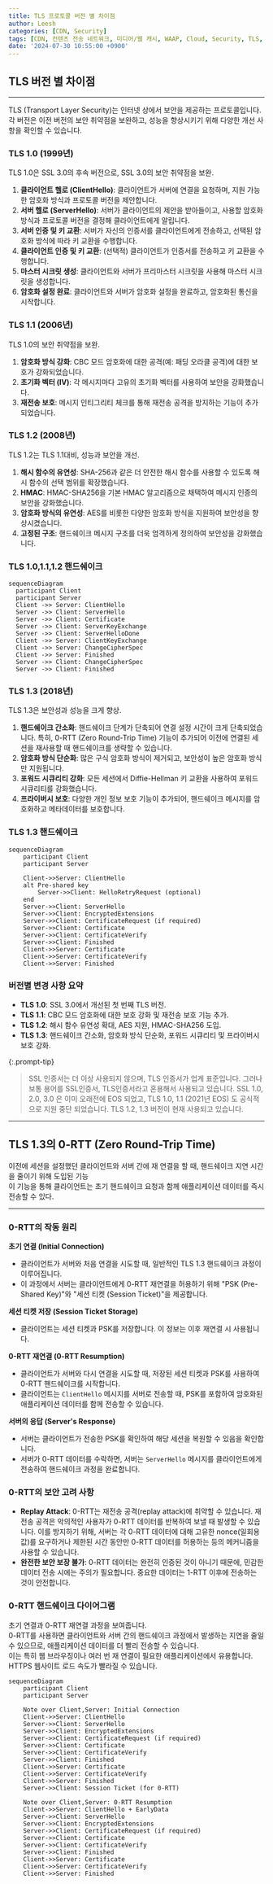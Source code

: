 ```yaml
---
title: TLS 프로토콜 버전 별 차이점
author: Leesh
categories: [CDN, Security]
tags: [CDN, 컨텐츠 전송 네트워크, 미디어/웹 캐시, WAAP, Cloud, Security, TLS, SSL]
date: '2024-07-30 10:55:00 +0900'
---
```


## TLS 버전 별 차이점

---
TLS (Transport Layer Security)는 인터넷 상에서 보안을 제공하는 프로토콜입니다.<br>
각 버전은 이전 버전의 보안 취약점을 보완하고, 성능을 향상시키기 위해 다양한 개선 사항을 확인할 수 있습니다.<br>


### TLS 1.0 (1999년)
TLS 1.0은 SSL 3.0의 후속 버전으로, SSL 3.0의 보안 취약점을 보완.

1. **클라이언트 헬로 (ClientHello)**: 클라이언트가 서버에 연결을 요청하며, 지원 가능한 암호화 방식과 프로토콜 버전을 제안합니다.
2. **서버 헬로 (ServerHello)**: 서버가 클라이언트의 제안을 받아들이고, 사용할 암호화 방식과 프로토콜 버전을 결정해 클라이언트에게 알립니다.
3. **서버 인증 및 키 교환**: 서버가 자신의 인증서를 클라이언트에게 전송하고, 선택된 암호화 방식에 따라 키 교환을 수행합니다.
4. **클라이언트 인증 및 키 교환**: (선택적) 클라이언트가 인증서를 전송하고 키 교환을 수행합니다.
5. **마스터 시크릿 생성**: 클라이언트와 서버가 프리마스터 시크릿을 사용해 마스터 시크릿을 생성합니다.
6. **암호화 설정 완료**: 클라이언트와 서버가 암호화 설정을 완료하고, 암호화된 통신을 시작합니다.

### TLS 1.1 (2006년)
TLS 1.0의 보안 취약점을 보완.

1. **암호화 방식 강화**: CBC 모드 암호화에 대한 공격(예: 패딩 오라클 공격)에 대한 보호가 강화되었습니다.
2. **초기화 벡터 (IV)**: 각 메시지마다 고유의 초기화 벡터를 사용하여 보안을 강화했습니다.
3. **재전송 보호**: 메시지 인티그리티 체크를 통해 재전송 공격을 방지하는 기능이 추가되었습니다.

### TLS 1.2 (2008년)
TLS 1.2는 TLS 1.1대비, 성능과 보안을 개선.

1. **해시 함수의 유연성**: SHA-256과 같은 더 안전한 해시 함수를 사용할 수 있도록 해시 함수의 선택 범위를 확장했습니다.
2. **HMAC**: HMAC-SHA256을 기본 HMAC 알고리즘으로 채택하여 메시지 인증의 보안을 강화했습니다.
3. **암호화 방식의 유연성**: AES를 비롯한 다양한 암호화 방식을 지원하여 보안성을 향상시켰습니다.
4. **고정된 구조**: 핸드쉐이크 메시지 구조를 더욱 엄격하게 정의하여 보안성을 강화했습니다.

### TLS 1.0,1.1,1.2 핸드쉐이크


```mermaid
sequenceDiagram
  participant Client
  participant Server
  Client ->> Server: ClientHello
  Server ->> Client: ServerHello
  Server ->> Client: Certificate
  Server ->> Client: ServerKeyExchange
  Server ->> Client: ServerHelloDone
  Client ->> Server: ClientKeyExchange
  Client ->> Server: ChangeCipherSpec
  Client ->> Server: Finished
  Server ->> Client: ChangeCipherSpec
  Server ->> Client: Finished
```

### TLS 1.3 (2018년)
TLS 1.3은 보안성과 성능을 크게 향상.

1. **핸드쉐이크 간소화**: 핸드쉐이크 단계가 단축되어 연결 설정 시간이 크게 단축되었습니다. 특히, 0-RTT (Zero Round-Trip Time) 기능이 추가되어 이전에 연결된 세션을 재사용할 때 핸드쉐이크를 생략할 수 있습니다.
2. **암호화 방식 단순화**: 많은 구식 암호화 방식이 제거되고, 보안성이 높은 암호화 방식만 지원됩니다.
3. **포워드 시큐리티 강화**: 모든 세션에서 Diffie-Hellman 키 교환을 사용하여 포워드 시큐리티를 강화했습니다.
4. **프라이버시 보호**: 다양한 개인 정보 보호 기능이 추가되어, 핸드쉐이크 메시지를 암호화하고 메타데이터를 보호합니다.

### TLS 1.3 핸드쉐이크


```mermaid
sequenceDiagram
    participant Client
    participant Server

    Client->>Server: ClientHello
    alt Pre-shared key
        Server->>Client: HelloRetryRequest (optional)
    end
    Server->>Client: ServerHello
    Server->>Client: EncryptedExtensions
    Server->>Client: CertificateRequest (if required)
    Server->>Client: Certificate
    Server->>Client: CertificateVerify
    Server->>Client: Finished
    Client->>Server: Certificate
    Client->>Server: CertificateVerify
    Client->>Server: Finished
```

### 버전별 변경 사항 요약
- **TLS 1.0**: SSL 3.0에서 개선된 첫 번째 TLS 버전.
- **TLS 1.1**: CBC 모드 암호화에 대한 보호 강화 및 재전송 보호 기능 추가.
- **TLS 1.2**: 해시 함수 유연성 확대, AES 지원, HMAC-SHA256 도입.
- **TLS 1.3**: 핸드쉐이크 간소화, 암호화 방식 단순화, 포워드 시큐리티 및 프라이버시 보호 강화.

{:.prompt-tip}
> SSL 인증서는 더 이상 사용되지 않으며, TLS 인증서가 업계 표준입니다.
> 그러나 보통 용어를 SSL인증서, TLS인증서라고 혼용해서 사용되고 있습니다.
> SSL 1.0, 2.0, 3.0 은 이미 오래전에 EOS 되었고, TLS 1.0, 1.1 (2021년 EOS) 도 공식적으로 지원 중단 되었습니다.
> TLS 1.2, 1.3 버전이 현재 사용되고 있습니다. 

---

## TLS 1.3의 0-RTT (Zero Round-Trip Time)
이전에 세션을 설정했던 클라이언트와 서버 간에 재 연결을 할 때, 핸드쉐이크 지연 시간을 줄이기 위해 도입된 기능<br>
이 기능을 통해 클라이언트는 초기 핸드쉐이크 요청과 함께 애플리케이션 데이터를 즉시 전송할 수 있다.

---
### 0-RTT의 작동 원리

**초기 연결 (Initial Connection)**
   - 클라이언트가 서버와 처음 연결을 시도할 때, 일반적인 TLS 1.3 핸드쉐이크 과정이 이루어집니다.
   - 이 과정에서 서버는 클라이언트에게 0-RTT 재연결을 허용하기 위해 "PSK (Pre-Shared Key)"와 "세션 티켓 (Session Ticket)"을 제공합니다.

**세션 티켓 저장 (Session Ticket Storage)**
   - 클라이언트는 세션 티켓과 PSK를 저장합니다. 이 정보는 이후 재연결 시 사용됩니다.

**0-RTT 재연결 (0-RTT Resumption)**
   - 클라이언트가 서버와 다시 연결을 시도할 때, 저장된 세션 티켓과 PSK를 사용하여 0-RTT 핸드쉐이크를 시작합니다.
   - 클라이언트는 `ClientHello` 메시지를 서버로 전송할 때, PSK를 포함하여 암호화된 애플리케이션 데이터를 함께 전송할 수 있습니다.

**서버의 응답 (Server's Response)**
   - 서버는 클라이언트가 전송한 PSK를 확인하여 해당 세션을 복원할 수 있음을 확인합니다.
   - 서버가 0-RTT 데이터를 수락하면, 서버는 `ServerHello` 메시지를 클라이언트에게 전송하여 핸드쉐이크 과정을 완료합니다.

### 0-RTT의 보안 고려 사항

- **Replay Attack**: 0-RTT는 재전송 공격(replay attack)에 취약할 수 있습니다. 재전송 공격은 악의적인 사용자가 0-RTT 데이터를 반복하여 보낼 때 발생할 수 있습니다. 이를 방지하기 위해, 서버는 각 0-RTT 데이터에 대해 고유한 nonce(일회용 값)를 요구하거나 제한된 시간 동안만 0-RTT 데이터를 허용하는 등의 메커니즘을 사용할 수 있습니다.
- **완전한 보안 보장 불가**: 0-RTT 데이터는 완전히 인증된 것이 아니기 때문에, 민감한 데이터 전송 시에는 주의가 필요합니다. 중요한 데이터는 1-RTT 이후에 전송하는 것이 안전합니다.

### 0-RTT 핸드쉐이크 다이어그램
초기 연결과 0-RTT 재연결 과정을 보여줍니다.<br>
0-RTT를 사용하면 클라이언트와 서버 간의 핸드쉐이크 과정에서 발생하는 지연을 줄일 수 있으므로, 애플리케이션 데이터를 더 빨리 전송할 수 있습니다.<br>
이는 특히 웹 브라우징이나 여러 번 재 연결이 필요한 애플리케이션에서 유용합니다. HTTPS 웹사이트 로드 속도가 빨라질 수 있습니다.<br>


```mermaid
sequenceDiagram
    participant Client
    participant Server

    Note over Client,Server: Initial Connection
    Client->>Server: ClientHello
    Server->>Client: ServerHello
    Server->>Client: EncryptedExtensions
    Server->>Client: CertificateRequest (if required)
    Server->>Client: Certificate
    Server->>Client: CertificateVerify
    Server->>Client: Finished
    Client->>Server: Certificate
    Client->>Server: CertificateVerify
    Client->>Server: Finished
    Server->>Client: Session Ticket (for 0-RTT)

    Note over Client,Server: 0-RTT Resumption
    Client->>Server: ClientHello + EarlyData
    Server->>Client: ServerHello
    Server->>Client: EncryptedExtensions
    Server->>Client: CertificateRequest (if required)
    Server->>Client: Certificate
    Server->>Client: CertificateVerify
    Server->>Client: Finished
    Client->>Server: Certificate
    Client->>Server: CertificateVerify
    Client->>Server: Finished
```
